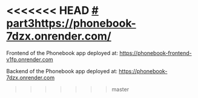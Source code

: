 <<<<<<< HEAD
[# part3](https://phonebook-7dzx.onrender.com/)https://phonebook-7dzx.onrender.com/
=======
Frontend of the Phonebook app deployed at: https://phonebook-frontend-v1fp.onrender.com

Backend of the Phonebook app deployed at: https://phonebook-7dzx.onrender.com
>>>>>>> master
